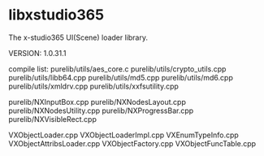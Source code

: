 # libxstudio365
The x-studio365 UI(Scene) loader library.

VERSION: 1.0.31.1

compile list:
purelib/utils/aes_core.c
purelib/utils/crypto_utils.cpp
purelib/utils/libb64.cpp
purelib/utils/md5.cpp
purelib/utils/md6.cpp
purelib/utils/xmldrv.cpp
purelib/utils/xxfsutility.cpp

purelib/NXInputBox.cpp
purelib/NXNodesLayout.cpp
purelib/NXNodesUtility.cpp
purelib/NXProgressBar.cpp
purelib/NXVisibleRect.cpp

VXObjectLoader.cpp
VXObjectLoaderImpl.cpp
VXEnumTypeInfo.cpp
VXObjectAttribsLoader.cpp
VXObjectFactory.cpp
VXObjectFuncTable.cpp
